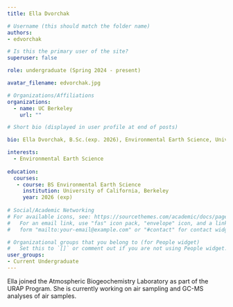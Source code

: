 ```yaml
---
title: Ella Dvorchak

# Username (this should match the folder name)
authors:
- edvorchak

# Is this the primary user of the site?
superuser: false

role: undergraduate (Spring 2024 - present)

avatar_filename: edvorchak.jpg

# Organizations/Affiliations
organizations:
  - name: UC Berkeley
    url: ""

# Short bio (displayed in user profile at end of posts)

bio: Ella Dvorchak, B.Sc.(exp. 2026), Environmental Earth Science, University of California at Berkeley. URAP researcher in Atmospheric Biogeochemistry Lab (January 2023- present).   

interests:
  - Environmental Earth Science
  
education:
  courses:
   - course: BS Environmental Earth Science
     institution: University of California, Berkeley
     year: 2026 (exp)
      
# Social/Academic Networking
# For available icons, see: https://sourcethemes.com/academic/docs/page-builder/#icons
#   For an email link, use "fas" icon pack, "envelope" icon, and a link in the
#   form "mailto:your-email@example.com" or "#contact" for contact widget.

# Organizational groups that you belong to (for People widget)
#   Set this to `[]` or comment out if you are not using People widget.
user_groups:
- Current Undergraduate
---
```


Ella joined the Atmospheric Biogeochemistry Laboratory as part of the URAP Program.  She is currently working on air sampling and GC-MS analyses of air samples.  


